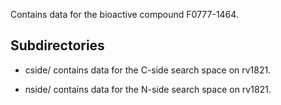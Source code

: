 Contains data for the bioactive compound F0777-1464.

## Subdirectories

- cside/ contains data for the C-side search space on rv1821.

- nside/ contains data for the N-side search space on rv1821.

